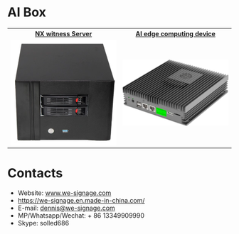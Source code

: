 # AI Box


<table textalign="center">
<tr>
    <th><a href="./nx/specification/nas-3588.jpg">NX witness Server</a></th>
    <th><a href="./ai-box/">AI edge computing device</a></th>
    <!-- <th><a href=""></a></th> -->
    
</tr>
<tr>
    <td width="33.33%"><a href="./nx/specification/nas-3588.jpg"><img src="./img/nx-box.jpg" width="300" height="auto"/></a></td>
    <td width="33.33%"><a href="./ai-box/"><img src="./img/ai-box.jpg" width="300" height="auto"/></a></td>
    <!-- <td width="33.33%"><a href=""><img src="" width="100%" height="auto"/></a></td> -->
</tr>
</table>

# Contacts

- Website: www.we-signage.com
- https://we-signage.en.made-in-china.com/
- E-mail: dennis@we-signage.com
- MP/Whatsapp/Wechat: + 86 13349909990
- Skype: solled686
